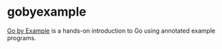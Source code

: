 # gobyexample
[Go by Example](https://gobyexample.com/) is a hands-on introduction to Go using annotated example programs.
